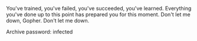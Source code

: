 You've trained, you've failed, you've succeeded, you've learned. Everything you've done up to this point has prepared you for this moment. Don't let me down, Gopher. Don't let me down.

Archive password: infected